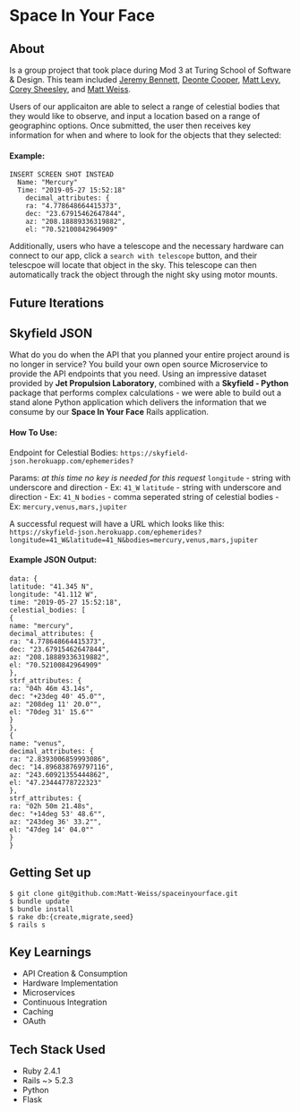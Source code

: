 # Space In Your Face

## About
Is a group project that took place during Mod 3 at Turing School of Software & Design. This team included [Jeremy Bennett](https://github.com/JaxJafinPapau), [Deonte Cooper](https://github.com/djc00p), [Matt Levy](https://github.com/milevy1), [Corey Sheesley](https://github.com/CSheesley?tab=repositories), and [Matt Weiss](https://github.com/Matt-Weiss).

Users of our applicaiton are able to select a range of celestial bodies that they would like to observe, and input a location based on a range of geographinc options. Once submitted, the user then receives key information for when and where to look for the objects that they selected: 

#### Example:
```
INSERT SCREEN SHOT INSTEAD
  Name: "Mercury"
  Time: "2019-05-27 15:52:18"
    decimal_attributes: {
    ra: "4.778648664415373",
    dec: "23.67915462647844",
    az: "208.18889336319882",
    el: "70.52100842964909"
```
Additionally, users who have a telescope and the necessary hardware can connect to our app, click a `search with telescope` button, and their telescpoe will locate that object in the sky. This telescope can then automatically track the object through the night sky using motor mounts. 

## Future Iterations


## Skyfield JSON
What do you do when the API that you planned your entire project around is no longer in service? You build your own open source Microservice to provide the API endpoints that you need. Using an impressive dataset provided by **Jet Propulsion Laboratory**, combined with a **Skyfield - Python** package that performs complex calculations - we were able to build out a stand alone Python application which delivers the information that we consume by our **Space In Your Face** Rails application.

#### How To Use:

Endpoint for Celestial Bodies:
`https://skyfield-json.herokuapp.com/ephemerides?`

Params:
*at this time no key is needed for this request*
`longitude` - string with underscore and direction - Ex: `41_W`
`latitude` - string with underscore and direction - Ex: `41_N`
`bodies` - comma seperated string of celestial bodies - Ex: `mercury,venus,mars,jupiter`

A successful request will have a URL which looks like this: 
`https://skyfield-json.herokuapp.com/ephemerides?longitude=41_W&latitude=41_N&bodies=mercury,venus,mars,jupiter`

#### Example JSON Output:
```
data: {
latitude: "41.345 N",
longitude: "41.112 W",
time: "2019-05-27 15:52:18",
celestial_bodies: [
{
name: "mercury",
decimal_attributes: {
ra: "4.778648664415373",
dec: "23.67915462647844",
az: "208.18889336319882",
el: "70.52100842964909"
},
strf_attributes: {
ra: "04h 46m 43.14s",
dec: "+23deg 40' 45.0"",
az: "208deg 11' 20.0"",
el: "70deg 31' 15.6""
}
},
{
name: "venus",
decimal_attributes: {
ra: "2.8393006859993086",
dec: "14.896838769797116",
az: "243.60921355444862",
el: "47.23444778722323"
},
strf_attributes: {
ra: "02h 50m 21.48s",
dec: "+14deg 53' 48.6"",
az: "243deg 36' 33.2"",
el: "47deg 14' 04.0""
}
}
```




## Getting Set up
```
$ git clone git@github.com:Matt-Weiss/spaceinyourface.git
$ bundle update
$ bundle install
$ rake db:{create,migrate,seed}
$ rails s
```


## Key Learnings
- API Creation & Consumption
- Hardware Implementation
- Microservices
- Continuous Integration
- Caching
- OAuth

## Tech Stack Used
- Ruby 2.4.1
- Rails ~> 5.2.3
- Python
- Flask
